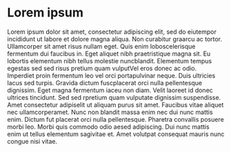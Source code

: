 ---
---

<h1>Lorem ipsum</h1>
Lorem ipsum dolor sit amet, consectetur adipiscing elit, sed do eiutempor incididunt ut labore et dolore magna aliqua. Non curabitur graarcu ac tortor. Ullamcorper sit amet risus nullam eget. Quis enim loboscelerisque fermentum dui faucibus in. Eget aliquet nibh praetristique magna sit. Eu lobortis elementum nibh tellus molestie nuncblandit. Elementum tempus egestas sed sed risus pretium quam vulputVel eros donec ac odio. Imperdiet proin fermentum leo vel orci portapulvinar neque. Duis ultricies lacus sed turpis. Gravida dictum fuscplacerat orci nulla pellentesque dignissim. Eget magna fermentum iaceu non diam. Velit laoreet id donec ultrices tincidunt. Sed sed rpretium quam vulputate dignissim suspendisse. Amet consectetur adipiselit ut aliquam purus sit amet. Faucibus vitae aliquet nec ullamcorperamet. Nunc non blandit massa enim nec dui nunc mattis enim. Dictum fut placerat orci nulla pellentesque. Pharetra convallis posuere morbi leo. Morbi quis commodo odio aesed adipiscing. Dui nunc mattis enim ut tellus elementum sagivitae et. Amet volutpat consequat mauris nunc congue nisi vitae.